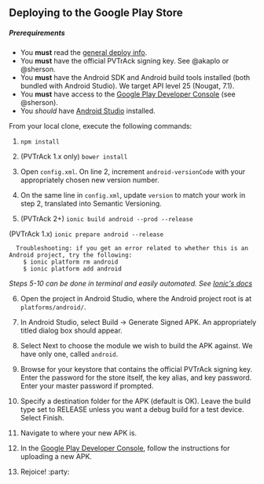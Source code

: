 ## Deploying to the Google Play Store
##### Prerequirements
- You **must** read the [general deploy info](https://github.com/umts/pvta-multiplatform/tree/master/doc/deploy.README.md).
- You **must** have the official PVTrAck signing key. See @akaplo or @sherson.
- You **must** have the Android SDK and Android build tools installed (both bundled with Android Studio). We target API level 25 (Nougat, 7.1).
- You **must** have access to the [Google Play Developer Console](play.google.com/apps/publish) (see @sherson).
- You *should* have [Android Studio](https://developer.android.com/studio/index.html) installed.

From your local clone, execute the following commands:

1. `npm install`

2. (PVTrAck 1.x only) `bower install`

3. Open `config.xml`. On line 2, increment `android-versionCode` with your appropriately chosen new version number.

4. On the same line in `config.xml`, update `version` to match your work in step 2, translated into Semantic Versioning.

5. (PVTrAck 2+) `ionic build android --prod --release`

  (PVTrAck 1.x) `ionic prepare android --release`

  ```
    Troubleshooting: if you get an error related to whether this is an Android project, try the following:
      $ ionic platform rm android
      $ ionic platform add android
  ```
  *Steps 5-10 can be done in terminal and easily automated. See [Ionic's docs](http://ionicframework.com/docs/guide/publishing.html)*

6. Open the project in Android Studio, where the Android project root is at `platforms/android/`.

7. In Android Studio, select Build -> Generate Signed APK. An appropriately titled dialog box should appear.
8. Select Next to choose the module we wish to build the APK against. We have only one, called `android`.

9. Browse for your keystore that contains the official PVTrAck signing key. Enter the password for the store itself, the key alias, and key password. Enter your master password if prompted.

10. Specify a destination folder for the APK (default is OK). Leave the build type set to RELEASE unless you want a debug build for a test device. Select Finish.

11. Navigate to where your new APK is.

12. In the [Google Play Developer Console](play.google.com/apps/publish), follow the instructions for uploading a new APK.

13. Rejoice! :party:
